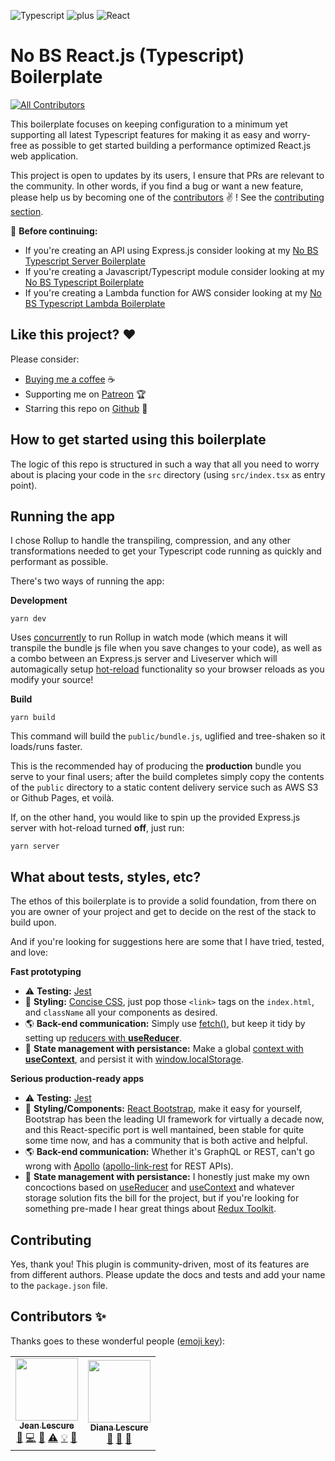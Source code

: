 ![Typescript](https://assets.jeanlescure.io/f8mvuN.svg)
![plus](https://assets.jeanlescure.io/gxaoy.svg)
![React](https://assets.jeanlescure.io/eooifcELx.svg)

# No BS React.js (Typescript) Boilerplate

<!-- ALL-CONTRIBUTORS-BADGE:START - Do not remove or modify this section -->
[![All Contributors](https://img.shields.io/badge/all_contributors-2-orange.svg?style=flat-square)](#contributors-)
<!-- ALL-CONTRIBUTORS-BADGE:END -->

This boilerplate focuses on keeping configuration to a minimum yet supporting all latest Typescript
features for making it as easy and worry-free as possible to get started building a performance
optimized React.js web application.

This project is open to updates by its users, I ensure that PRs are relevant to the community.
In other words, if you find a bug or want a new feature, please help us by becoming one of the
[contributors](#contributors-) ✌️ ! See the [contributing section](#contributing).

:rotating_light: **Before continuing:**

- If you're creating an API using Express.js consider looking at my [No BS Typescript Server Boilerplate](https://github.com/jeanlescure/no-bs-typescript-server-boilerplate)
- If you're creating a Javascript/Typescript module consider looking at my [No BS Typescript Boilerplate](https://github.com/jeanlescure/no-bs-typescript-boilerplate)
- If you're creating a Lambda function for AWS consider looking at my [No BS Typescript Lambda Boilerplate](https://github.com/jeanlescure/no-bs-typescript-lambda-boilerplate)

## Like this project? :heart:

Please consider:

- [Buying me a coffee](https://www.buymeacoffee.com/jeanlescure) :coffee:
- Supporting me on [Patreon](https://www.patreon.com/jeanlescure) :trophy:
- Starring this repo on [Github](https://github.com/jeanlescure/string-crypto) :star2:

## How to get started using this boilerplate

The logic of this repo is structured in such a way that all you need to worry about is placing your
code in the `src` directory (using `src/index.tsx` as entry point).

## Running the app

I chose Rollup to handle the transpiling, compression, and any other transformations needed to get
your Typescript code running as quickly and performant as possible.

There's two ways of running the app:

**Development**

```
yarn dev
```

Uses [concurrently]() to run Rollup in watch mode (which means it will transpile the bundle js file
when you save changes to your code), as well as a combo between an Express.js server and Liveserver
which will automagically setup [hot-reload]() functionality so your browser reloads as you modify
your source!

**Build**

```
yarn build
```

This command will build the `public/bundle.js`, uglified and tree-shaken so it loads/runs faster.

This is the recommended hay of producing the **production** bundle you serve to your final users;
after the build completes simply copy the contents of the `public` directory to a static content
delivery service such as AWS S3 or Github Pages, et voilà.

If, on the other hand, you would like to spin up the provided Express.js server with hot-reload
turned **off**, just run:

```
yarn server
```

## What about tests, styles, etc?

The ethos of this boilerplate is to provide a solid foundation, from there on you are owner of your
project and get to decide on the rest of the stack to build upon.

And if you're looking for suggestions here are some that I have tried, tested, and love:

**Fast prototyping**

- :warning: **Testing:** [Jest](https://jestjs.io/)
- :art: **Styling:** [Concise CSS](https://concisecss.com/), just pop those `<link>` tags on the `index.html`, and `className` all your components as desired.
- :earth_americas: **Back-end communication:** Simply use [fetch()](https://developer.mozilla.org/en-US/docs/Web/API/Fetch_API/Using_Fetch), but keep it tidy by setting up [reducers with **useReducer**](https://hswolff.com/blog/why-i-love-usereducer/).
- :memo: **State management with persistance:** Make a global [context with **useContext**](https://hswolff.com/blog/how-to-usecontext-with-usereducer/), and persist it with [window.localStorage](https://developer.mozilla.org/en-US/docs/Web/API/Window/localStorage).

**Serious production-ready apps**

- :warning: **Testing:** [Jest](https://jestjs.io/)
- :art: **Styling/Components:** [React Bootstrap](https://react-bootstrap.github.io/), make it easy for yourself, Bootstrap has been the leading UI framework for virtually a decade now, and this React-specific port is well mantained, been stable for quite some time now, and has a community that is both active and helpful.
- :earth_americas: **Back-end communication:** Whether it's GraphQL or REST, can't go wrong with [Apollo](https://www.apollographql.com/) ([apollo-link-rest](https://www.apollographql.com/docs/link/links/rest/) for REST APIs).
- :memo: **State management with persistance:** I honestly just make my own concoctions based on [useReducer](https://hswolff.com/blog/why-i-love-usereducer/) and [useContext](https://hswolff.com/blog/how-to-usecontext-with-usereducer/) and whatever storage solution fits the bill for the project, but if you're looking for something pre-made I hear great things about [Redux Toolkit](https://redux-toolkit.js.org/).

## Contributing

Yes, thank you! This plugin is community-driven, most of its features are from different authors.
Please update the docs and tests and add your name to the `package.json` file.

## Contributors ✨

Thanks goes to these wonderful people ([emoji key](https://allcontributors.org/docs/en/emoji-key)):
<!-- ALL-CONTRIBUTORS-LIST:START - Do not remove or modify this section -->
<!-- prettier-ignore-start -->
<!-- markdownlint-disable -->
<table>
  <tr>
    <td align="center"><a href="https://jeanlescure.cr"><img src="https://avatars2.githubusercontent.com/u/3330339?v=4" width="100px;" alt=""/><br /><sub><b>Jean Lescure</b></sub></a><br /><a href="#maintenance-jeanlescure" title="Maintenance">🚧</a> <a href="https://github.com/jeanlescure/no-bs-react-boilerplate/commits?author=jeanlescure" title="Code">💻</a> <a href="#userTesting-jeanlescure" title="User Testing">📓</a> <a href="https://github.com/jeanlescure/no-bs-react-boilerplate/commits?author=jeanlescure" title="Tests">⚠️</a> <a href="#example-jeanlescure" title="Examples">💡</a> <a href="https://github.com/jeanlescure/no-bs-react-boilerplate/commits?author=jeanlescure" title="Documentation">📖</a></td>
    <td align="center"><a href="https://dianalu.design"><img src="https://avatars2.githubusercontent.com/u/1036995?v=4" width="100px;" alt=""/><br /><sub><b>Diana Lescure</b></sub></a><br /><a href="https://github.com/jeanlescure/no-bs-react-boilerplate/commits?author=DiLescure" title="Documentation">📖</a> <a href="https://github.com/jeanlescure/no-bs-react-boilerplate/pulls?q=is%3Apr+reviewed-by%3ADiLescure" title="Reviewed Pull Requests">👀</a> <a href="#design-DiLescure" title="Design">🎨</a></td>
  </tr>
</table>

<!-- markdownlint-enable -->
<!-- prettier-ignore-end -->
<!-- ALL-CONTRIBUTORS-LIST:END -->
